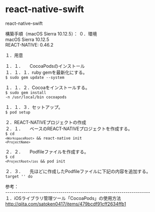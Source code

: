 # react-native-swift
react-native-swift

構築手順（macOS Sierra 10.12.5）：
０．環境<br/>
    macOS Sierra 10.12.5<br/>
    REACT-NATIVE: 0.46.2<br/>


１．用意

１．１．　　CocoaPodsのインストール<br/>
１．１．１．ruby gemを最新化にする。<br/>
<code>$ sudo gem update --system</code>
    
１．１．２．Cocoaをインストールする。<br/>
<code>$ sudo gem install -n /usr/local/bin cocoapods</code>

１．１．３．セットアップ。<br/>
<code>$ pod setup</code>


２．REACT-NATIVEプロジェクトの作成<br/>
２．１．　　ベースのREACT-NATIVEプロジェクトを作成する。<br/>
<code>$ cd `<WorkspaceRoot>` && react-native init `<ProjectName>`</code>

２．２．　　Podfileファイルを作成する。<br/>
<code>$ cd `<ProjectRoot>/ios` && pod init</code>

２．３．　　先ほどに作成したPodfileファイルに下記の内容を追加する。
<code>
target '<ProjectName>' do
</code>





参考：<br/>
-----------------------------------------------------------------------<br/>
１．iOSライブラリ管理ツール「CocoaPods」の使用方法<br/>
    <link>http://qiita.com/satoken0417/items/479bcdf91cff2634ffb1</link>
